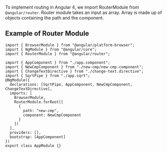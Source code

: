 To implement routing in Angular 4, we import RouterModule from `@angular/router`. Router module takes an input
as array. Array is made up of objects containing the path and the component.

## Example of Router Module

```tsx
import { BrowserModule } from "@angular/platform-browser";
import { NgModule } from "@angular/core";
import { RouterModule } from "@angular/router";

import { AppComponent } from "./app.component";
import { NewCmpComponent } from "./new-cmp/new-cmp.component";
import { ChangeTextDirective } from "./change-text.directive";
import { SqrtPipe } from "./app.sqrt";
@NgModule({
  declarations: [SqrtPipe, AppComponent, NewCmpComponent, ChangeTextDirective],
  imports: [
    BrowserModule,
    RouterModule.forRoot([
      {
        path: "new-cmp",
        component: NewCmpComponent
      }
    ])
  ],
  providers: [],
  bootstrap: [AppComponent]
})
export class AppModule {}
```
